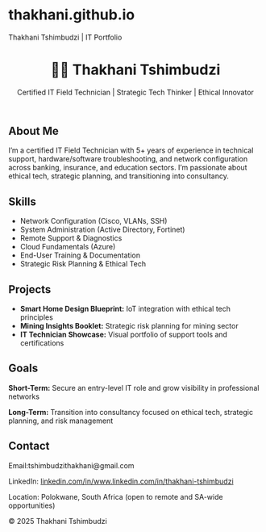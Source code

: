 # thakhani.github.io
<!DOCTYPE html>
<html lang="en">
<head>
  <meta charset="UTF-8" />
  <meta name="viewport" content="width=device-width, initial-scale=1.0" />
  Thakhani Tshimbudzi | IT Portfolio
  <link rel="stylesheet" href="style.css" />
</head>
<body>
  <header>
    <h1>👨‍💻 Thakhani Tshimbudzi</h1>
    <p>Certified IT Field Technician | Strategic Tech Thinker | Ethical Innovator</p>
  </header>

  <section id="about">
    <h2>About Me</h2>
    <p>
      I’m a certified IT Field Technician with 5+ years of experience in technical support, hardware/software troubleshooting, and network configuration across banking, insurance, and education sectors. I’m passionate about ethical tech, strategic planning, and transitioning into consultancy.
    </p>
  </section>

  <section id="skills">
    <h2>Skills</h2>
    <ul>
      <li>Network Configuration (Cisco, VLANs, SSH)</li>
      <li>System Administration (Active Directory, Fortinet)</li>
      <li>Remote Support & Diagnostics</li>
      <li>Cloud Fundamentals (Azure)</li>
      <li>End-User Training & Documentation</li>
      <li>Strategic Risk Planning & Ethical Tech</li>
    </ul>
  </section>

  <section id="projects">
    <h2>Projects</h2>
    <ul>
      <li><strong>Smart Home Design Blueprint:</strong> IoT integration with ethical tech principles</li>
      <li><strong>Mining Insights Booklet:</strong> Strategic risk planning for mining sector</li>
      <li><strong>IT Technician Showcase:</strong> Visual portfolio of support tools and certifications</li>
    </ul>
  </section>

  <section id="goals">
    <h2>Goals</h2>
    <p><strong>Short-Term:</strong> Secure an entry-level IT role and grow visibility in professional networks</p>
    <p><strong>Long-Term:</strong> Transition into consultancy focused on ethical tech, strategic planning, and risk management</p>
  </section>

  <section id="contact">
    <h2>Contact</h2>
    <p>Email:tshimbudzithakhani@gmail.com</p>
    <p>LinkedIn: <a href="https://www.linkedin.com/in/www.linkedin.com/in/thakhani-tshimbudzi.">linkedin.com/in/www.linkedin.com/in/thakhani-tshimbudzi</a></p>
    <p>Location: Polokwane, South Africa (open to remote and SA-wide opportunities)</p>
  </section>

  <footer>
    <p>© 2025 Thakhani Tshimbudzi</p>
  </footer>
</body>
</html>
